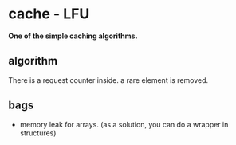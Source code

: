 # cache - LFU

**One of the simple caching algorithms.**

## algorithm

There is a request counter inside. a rare element is removed.

## bags

* memory leak for arrays. (as a solution, you can do a wrapper in structures)
